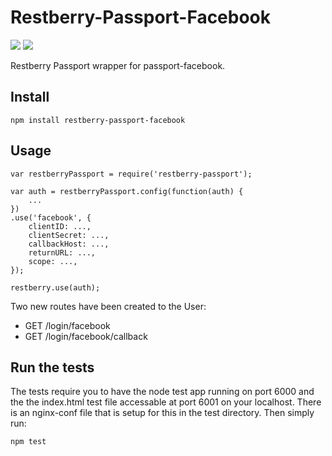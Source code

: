 Restberry-Passport-Facebook
=========================

[![](https://img.shields.io/npm/v/restberry-passport-facebook.svg)](https://www.npmjs.com/package/restberry-passport-facebook) [![](https://img.shields.io/npm/dm/restberry-passport-facebook.svg)](https://www.npmjs.com/package/restberry-passport-facebook)

Restberry Passport wrapper for passport-facebook.

## Install

```
npm install restberry-passport-facebook
```

## Usage

```
var restberryPassport = require('restberry-passport');

var auth = restberryPassport.config(function(auth) {
    ...
})
.use('facebook', {
    clientID: ...,
    clientSecret: ...,
    callbackHost: ...,
    returnURL: ...,
    scope: ...,
});

restberry.use(auth);
```

Two new routes have been created to the User:
- GET /login/facebook
- GET /login/facebook/callback

## Run the tests

The tests require you to have the node test app running on port 6000 and
the the index.html test file accessable at port 6001 on your localhost.
There is an nginx-conf file that is setup for this in the test directory.
Then simply run:

```
npm test
```
